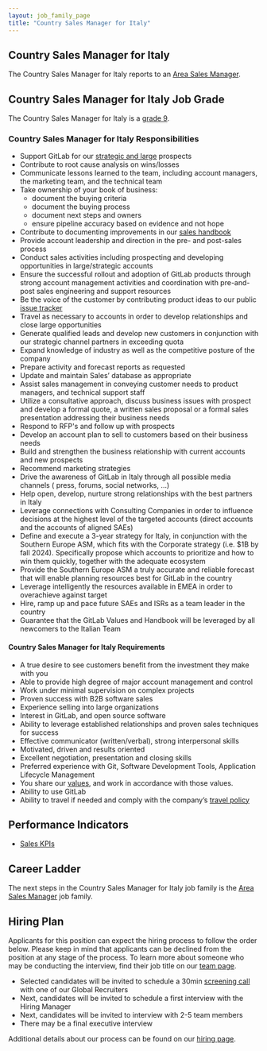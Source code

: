 ```yaml
---
layout: job_family_page
title: "Country Sales Manager for Italy"
---
```


## Country Sales Manager for Italy

The Country Sales Manager for Italy reports to an [Area Sales Manager](https://about.gitlab.com/job-families/sales/area-sales-manager/#area-sales-manager).

## Country Sales Manager for Italy Job Grade

The Country Sales Manager for Italy is a [grade 9](/handbook/total-rewards/compensation/compensation-calculator/#gitlab-job-grades).

### Country Sales Manager for Italy Responsibilities

* Support GitLab for our [strategic and large](/handbook/sales/#market-segmentation) prospects
* Contribute to root cause analysis on wins/losses
* Communicate lessons learned to the team, including account managers, the marketing team, and the technical team
* Take ownership of your book of business:
   * document the buying criteria
   * document the buying process
   * document next steps and owners
   * ensure pipeline accuracy based on evidence and not hope
* Contribute to documenting improvements in our [sales handbook](/handbook/sales/)
* Provide account leadership and direction in the pre- and post-sales process
* Conduct sales activities including prospecting and developing opportunities in large/strategic accounts
* Ensure the successful rollout and adoption of GitLab products through strong account management activities and coordination with pre-and-post sales engineering and support resources
* Be the voice of the customer by contributing product ideas to our public [issue tracker](https://gitlab.com/gitlab-org/gitlab-ee/issues)
* Travel as necessary to accounts in order to develop relationships and close large opportunities
* Generate qualified leads and develop new customers in conjunction with our strategic channel partners in exceeding quota
* Expand knowledge of industry as well as the competitive posture of the company
* Prepare activity and forecast reports as requested
* Update and maintain Sales’ database as appropriate
* Assist sales management in conveying customer needs to product managers, and technical support staff
* Utilize a consultative approach, discuss business issues with prospect and develop a formal quote, a written sales proposal or a formal sales presentation addressing their business needs
* Respond to RFP's and follow up with prospects
* Develop an account plan to sell to customers based on their business needs
* Build and strengthen the business relationship with current accounts and new prospects
* Recommend marketing strategies
* Drive the awareness of GitLab in Italy through all possible media channels ( press, forums, social networks, …)
* Help open, develop, nurture strong relationships with the best partners in Italy 
* Leverage connections with Consulting Companies in order to influence decisions at the highest level of the targeted accounts (direct accounts and the accounts of aligned SAEs)
* Define and execute a 3-year strategy for Italy, in conjunction with the Southern Europe ASM, which fits with the Corporate strategy (i.e. $1B by fall 2024). Specifically propose which accounts to prioritize and how to win them quickly, together with the adequate ecosystem
* Provide the Southern Europe ASM a truly accurate and reliable forecast that will enable planning resources best for GitLab in the country
* Leverage intelligently the resources available in EMEA in order to overachieve against target
* Hire, ramp up and pace future SAEs and ISRs as a team leader in the country
* Guarantee that the GitLab Values and Handbook will be leveraged by all newcomers to the Italian Team 

#### Country Sales Manager for Italy Requirements

* A true desire to see customers benefit from the investment they make with you
* Able to provide high degree of major account management and control
* Work under minimal supervision on complex projects
* Proven success with B2B software sales
* Experience selling into large organizations
* Interest in GitLab, and open source software
* Ability to leverage established relationships and proven sales techniques for success
* Effective communicator (written/verbal), strong interpersonal skills
* Motivated, driven and results oriented
* Excellent negotiation, presentation and closing skills
* Preferred experience with Git, Software Development Tools, Application Lifecycle Management
* You share our [values](/handbook/values/), and work in accordance with those values.
* Ability to use GitLab
* Ability to travel if needed and comply with the company’s [travel policy](https://about.gitlab.com/handbook/travel/)

## Performance Indicators

* [Sales KPIs](https://internal-handbook.gitlab.io/handbook/company/performance-indicators/sales/#kpi-summary)

## Career Ladder

The next steps in the Country Sales Manager for Italy job family is the [Area Sales Manager](https://about.gitlab.com/job-families/sales/area-sales-manager/#area-sales-manager) job family.

## Hiring Plan

Applicants for this position can expect the hiring process to follow the order below. Please keep in mind that applicants can be declined from the position at any stage of the process. To learn more about someone who may be conducting the interview, find their job title on our [team page](/company/team/).

- Selected candidates will be invited to schedule a 30min [screening call](/handbook/hiring/interviewing/#screening-call) with one of our Global Recruiters
- Next, candidates will be invited to schedule a first interview with the Hiring Manager
- Next, candidates will be invited to interview with 2-5 team members
- There may be a final executive interview 

Additional details about our process can be found on our [hiring page](/handbook/hiring/).
